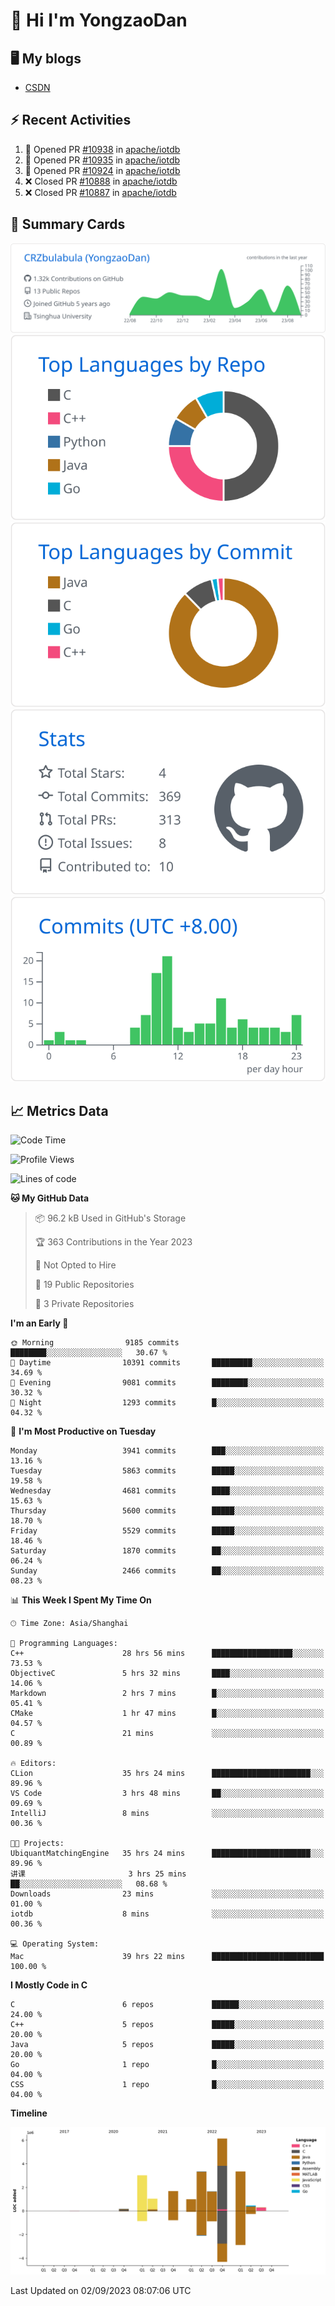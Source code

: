 # 👋 Hi I'm YongzaoDan

## 🖥 My blogs
  + [CSDN](https://blog.csdn.net/CRZbulabula?type=blog)

## ⚡ Recent Activities
<!--START_SECTION:activity-->
1. 💪 Opened PR [#10938](https://github.com/apache/iotdb/pull/10938) in [apache/iotdb](https://github.com/apache/iotdb)
2. 💪 Opened PR [#10935](https://github.com/apache/iotdb/pull/10935) in [apache/iotdb](https://github.com/apache/iotdb)
3. 💪 Opened PR [#10924](https://github.com/apache/iotdb/pull/10924) in [apache/iotdb](https://github.com/apache/iotdb)
4. ❌ Closed PR [#10888](https://github.com/apache/iotdb/pull/10888) in [apache/iotdb](https://github.com/apache/iotdb)
5. ❌ Closed PR [#10887](https://github.com/apache/iotdb/pull/10887) in [apache/iotdb](https://github.com/apache/iotdb)
<!--END_SECTION:activity-->

## 🎑 Summary Cards

[![](https://raw.githubusercontent.com/CRZbulabula/CRZbulabula/main/profile-summary-card-output/github/0-profile-details.svg)](https://github.com/vn7n24fzkq/github-profile-summary-cards)
[![](https://raw.githubusercontent.com/CRZbulabula/CRZbulabula/main/profile-summary-card-output/github/1-repos-per-language.svg)](https://github.com/vn7n24fzkq/github-profile-summary-cards) [![](https://raw.githubusercontent.com/CRZbulabula/CRZbulabula/main/profile-summary-card-output/github/2-most-commit-language.svg)](https://github.com/vn7n24fzkq/github-profile-summary-cards)
[![](https://raw.githubusercontent.com/CRZbulabula/CRZbulabula/main/profile-summary-card-output/github/3-stats.svg)](https://github.com/vn7n24fzkq/github-profile-summary-cards) [![](https://raw.githubusercontent.com/CRZbulabula/CRZbulabula/main/profile-summary-card-output/github/4-productive-time.svg)](https://github.com/vn7n24fzkq/github-profile-summary-cards)

## 📈 Metrics Data

<!--START_SECTION:waka-->
![Code Time](http://img.shields.io/badge/Code%20Time-292%20hrs%2059%20mins-blue)

![Profile Views](http://img.shields.io/badge/Profile%20Views-0-blue)

![Lines of code](https://img.shields.io/badge/From%20Hello%20World%20I%27ve%20Written-22.0%20million%20lines%20of%20code-blue)

**🐱 My GitHub Data** 

> 📦 96.2 kB Used in GitHub's Storage 
 > 
> 🏆 363 Contributions in the Year 2023
 > 
> 🚫 Not Opted to Hire
 > 
> 📜 19 Public Repositories 
 > 
> 🔑 3 Private Repositories 
 > 
**I'm an Early 🐤** 

```text
🌞 Morning                9185 commits        ████████░░░░░░░░░░░░░░░░░   30.67 % 
🌆 Daytime                10391 commits       █████████░░░░░░░░░░░░░░░░   34.69 % 
🌃 Evening                9081 commits        ████████░░░░░░░░░░░░░░░░░   30.32 % 
🌙 Night                  1293 commits        █░░░░░░░░░░░░░░░░░░░░░░░░   04.32 % 
```
📅 **I'm Most Productive on Tuesday** 

```text
Monday                   3941 commits        ███░░░░░░░░░░░░░░░░░░░░░░   13.16 % 
Tuesday                  5863 commits        █████░░░░░░░░░░░░░░░░░░░░   19.58 % 
Wednesday                4681 commits        ████░░░░░░░░░░░░░░░░░░░░░   15.63 % 
Thursday                 5600 commits        █████░░░░░░░░░░░░░░░░░░░░   18.70 % 
Friday                   5529 commits        █████░░░░░░░░░░░░░░░░░░░░   18.46 % 
Saturday                 1870 commits        ██░░░░░░░░░░░░░░░░░░░░░░░   06.24 % 
Sunday                   2466 commits        ██░░░░░░░░░░░░░░░░░░░░░░░   08.23 % 
```


📊 **This Week I Spent My Time On** 

```text
🕑︎ Time Zone: Asia/Shanghai

💬 Programming Languages: 
C++                      28 hrs 56 mins      ██████████████████░░░░░░░   73.53 % 
ObjectiveC               5 hrs 32 mins       ████░░░░░░░░░░░░░░░░░░░░░   14.06 % 
Markdown                 2 hrs 7 mins        █░░░░░░░░░░░░░░░░░░░░░░░░   05.41 % 
CMake                    1 hr 47 mins        █░░░░░░░░░░░░░░░░░░░░░░░░   04.57 % 
C                        21 mins             ░░░░░░░░░░░░░░░░░░░░░░░░░   00.89 % 

🔥 Editors: 
CLion                    35 hrs 24 mins      ██████████████████████░░░   89.96 % 
VS Code                  3 hrs 48 mins       ██░░░░░░░░░░░░░░░░░░░░░░░   09.69 % 
IntelliJ                 8 mins              ░░░░░░░░░░░░░░░░░░░░░░░░░   00.36 % 

🐱‍💻 Projects: 
UbiquantMatchingEngine   35 hrs 24 mins      ██████████████████████░░░   89.96 % 
讲课                       3 hrs 25 mins       ██░░░░░░░░░░░░░░░░░░░░░░░   08.68 % 
Downloads                23 mins             ░░░░░░░░░░░░░░░░░░░░░░░░░   01.00 % 
iotdb                    8 mins              ░░░░░░░░░░░░░░░░░░░░░░░░░   00.36 % 

💻 Operating System: 
Mac                      39 hrs 22 mins      █████████████████████████   100.00 % 
```

**I Mostly Code in C** 

```text
C                        6 repos             ██████░░░░░░░░░░░░░░░░░░░   24.00 % 
C++                      5 repos             █████░░░░░░░░░░░░░░░░░░░░   20.00 % 
Java                     5 repos             █████░░░░░░░░░░░░░░░░░░░░   20.00 % 
Go                       1 repo              █░░░░░░░░░░░░░░░░░░░░░░░░   04.00 % 
CSS                      1 repo              █░░░░░░░░░░░░░░░░░░░░░░░░   04.00 % 
```



**Timeline**

![Lines of Code chart](https://raw.githubusercontent.com/CRZbulabula/CRZbulabula/main/assets/bar_graph.png)


 Last Updated on 02/09/2023 08:07:06 UTC
<!--END_SECTION:waka-->

